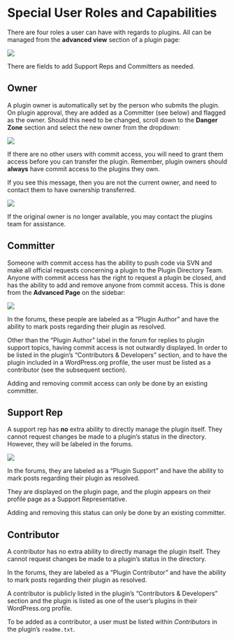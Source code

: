 # Special User Roles and Capabilities

There are four roles a user can have with regards to plugins. All can be managed from the **advanced view** section of a plugin page:

![](https://developer.wordpress.org/files/2020/08/advanced-view-300x260.jpg)

There are fields to add Support Reps and Committers as needed.

## Owner

A plugin owner is automatically set by the person who submits the plugin. On plugin approval, they are added as a Committer (see below) and flagged as the owner. Should this need to be changed, scroll down to the **Danger Zone** section and select the new owner from the dropdown:

![](https://developer.wordpress.org/files/2020/08/can-transger-1024x548.jpg)

If there are no other users with commit access, you will need to grant them access before you can transfer the plugin. Remember, plugin owners should **always** have commit access to the plugins they own.

If you see this message, then you are not the current owner, and need to contact them to have ownership transferred.

![](https://developer.wordpress.org/files/2020/08/Owner-1024x249.jpg)

If the original owner is no longer available, you may contact the plugins team for assistance.

## Committer

Someone with commit access has the ability to push code via SVN and make all official requests concerning a plugin to the Plugin Directory Team. Anyone with commit access has the right to request a plugin be closed, and has the ability to add and remove anyone from commit access. This is done from the **Advanced Page** on the sidebar:

[![](https://developer.wordpress.org/files/2021/02/Commit.jpg)](https://developer.wordpress.org/files/2021/02/Commit.jpg)

In the forums, these people are labeled as a “Plugin Author” and have the ability to mark posts regarding their plugin as resolved.

Other than the “Plugin Author” label in the forum for replies to plugin support topics, having commit access is not outwardly displayed. In order to be listed in the plugin’s “Contributors & Developers” section, and to have the plugin included in a WordPress.org profile, the user must be listed as a contributor (see the subsequent section).

Adding and removing commit access can only be done by an existing committer.

## Support Rep

A support rep has **no** extra ability to directly manage the plugin itself. They cannot request changes be made to a plugin’s status in the directory. However, they will be labeled in the forums.

[![](https://developer.wordpress.org/files/2021/02/Support.jpg)](https://developer.wordpress.org/files/2021/02/Support.jpg)

In the forums, they are labeled as a “Plugin Support” and have the ability to mark posts regarding their plugin as resolved.

They are displayed on the plugin page, and the plugin appears on their profile page as a Support Representative.

Adding and removing this status can only be done by an existing committer.

## Contributor

A contributor has no extra ability to directly manage the plugin itself. They cannot request changes be made to a plugin’s status in the directory.

In the forums, they are labeled as a “Plugin Contributor” and have the ability to mark posts regarding their plugin as resolved.

A contributor is publicly listed in the plugin’s “Contributors & Developers” section and the plugin is listed as one of the user’s plugins in their WordPress.org profile.

To be added as a contributor, a user must be listed within *Contributors* in the plugin’s `readme.txt`.